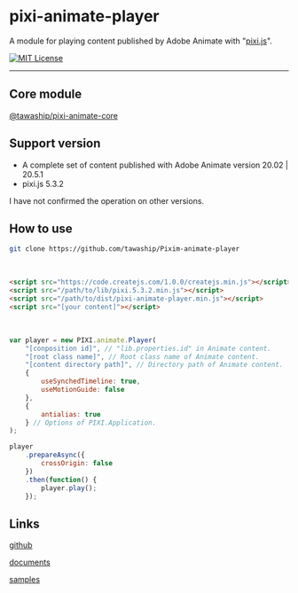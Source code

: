 # pixi-animate-player

A module for playing content published by Adobe Animate with "[pixi.js](https://github.com/pixijs/pixi.js)".

[![MIT License](http://img.shields.io/badge/license-MIT-blue.svg?style=flat)](LICENSE)

---

## Core module
[@tawaship/pixi-animate-core](https://tawaship.github.io/pixi-animate-core/)

## Support version

- A complete set of content published with Adobe Animate version 20.02 | 20.5.1
- pixi.js 5.3.2

I have not confirmed the operation on other versions.

## How to use

```sh
git clone https://github.com/tawaship/Pixim-animate-player
```

<br>

```html
<script src="https://code.createjs.com/1.0.0/createjs.min.js"></script>
<script src="/path/to/lib/pixi.5.3.2.min.js"></script>
<script src="/path/to/dist/pixi-animate-player.min.js"></script>
<script src="[your content]"></script>
```

<br>

```javascript
var player = new PIXI.animate.Player(
	"[conposition id]", // "lib.properties.id" in Animate content.
	"[root class name]", // Root class name of Animate content.
	"[content directory path]", // Directory path of Animate content.
	{
		useSynchedTimeline: true,
		useMotionGuide: false
	},
	{
		antialias: true
	} // Options of PIXI.Application.
);

player
	.prepareAsync({
		crossOrigin: false
	})
	.then(function() {
		player.play();
	});
```

## Links

[github](https://github.com/tawaship/Pixim-animate-player)

[documents](https://tawaship.github.io/Pixim-animate-player/docs/)

[samples](https://tawaship.github.io/Pixim-animate-player/samples/)